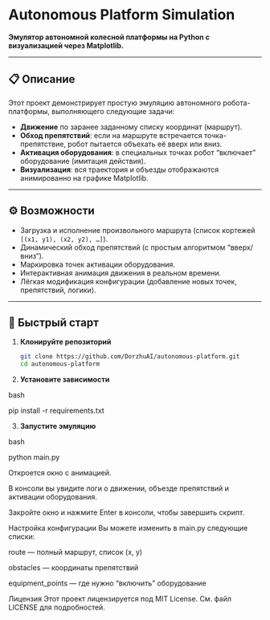 # Autonomous Platform Simulation

**Эмулятор автономной колесной платформы на Python с визуализацией через Matplotlib.**

---

## 📋 Описание

Этот проект демонстрирует простую эмуляцию автономного робота-платформы, выполняющего следующие задачи:

- **Движение** по заранее заданному списку координат (маршрут).
- **Обход препятствий**: если на маршруте встречается точка-препятствие, робот пытается объехать её вверх или вниз.
- **Активация оборудования**: в специальных точках робот “включает” оборудование (имитация действия).
- **Визуализация**: вся траектория и объезды отображаются анимированно на графике Matplotlib.

---

## ⚙️ Возможности

- Загрузка и исполнение произвольного маршрута (список кортежей `[(x1, y1), (x2, y2), …]`).
- Динамический обход препятствий (с простым алгоритмом “вверх/вниз”).
- Маркировка точек активации оборудования.
- Интерактивная анимация движения в реальном времени.
- Лёгкая модификация конфигурации (добавление новых точек, препятствий, логики).

---

## 🚀 Быстрый старт

1. **Клонируйте репозиторий**  
   ```bash
   git clone https://github.com/DorzhuAI/autonomous-platform.git
   cd autonomous-platform

2. **Установите зависимости**

bash

pip install -r requirements.txt


3. **Запустите эмуляцию**

bash

python main.py


Откроется окно с анимацией.

В консоли вы увидите логи о движении, объезде препятствий и активации оборудования.

Закройте окно и нажмите Enter в консоли, чтобы завершить скрипт.


Настройка конфигурации
Вы можете изменить в main.py следующие списки:

route — полный маршрут, список (x, y)

obstacles — координаты препятствий

equipment_points — где нужно “включить” оборудование


Лицензия
Этот проект лицензируется под MIT License.
См. файл LICENSE для подробностей.